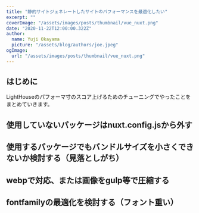 ```yaml
---
title: "静的サイトジェネレートしたサイトのパフォーマンスを最適化したい"
excerpt: ""
coverImage: "/assets/images/posts/thumbnail/vue_nuxt.png"
date: "2020-11-22T12:00:00.322Z"
author:
  name: Yuji Okayama
  picture: "/assets/blog/authors/joe.jpeg"
ogImage:
  url: "/assets/images/posts/thumbnail/vue_nuxt.png"
---
```


## はじめに

LightHouseのパフォーマ寸のスコア上げるためのチューニングでやったことをまとめていきます。

## 使用していないパッケージはnuxt.config.jsから外す
## 使用するパッケージでもバンドルサイズを小さくできないか検討する（見落としがち）
## webpで対応、または画像をgulp等で圧縮する
## fontfamilyの最適化を検討する（フォント重い）

